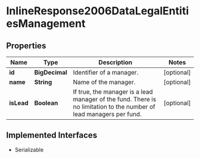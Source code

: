 

# InlineResponse2006DataLegalEntitiesManagement


## Properties

Name | Type | Description | Notes
------------ | ------------- | ------------- | -------------
**id** | **BigDecimal** | Identifier of a manager.  |  [optional]
**name** | **String** | Name of the manager. |  [optional]
**isLead** | **Boolean** | If true, the manager is a lead manager of the fund. There is no limitation to the number of lead managers per fund. |  [optional]


## Implemented Interfaces

* Serializable


